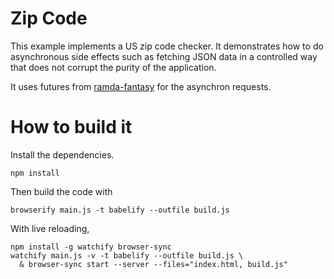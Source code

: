 # Zip Code

This example implements a US zip code checker. It demonstrates how to do
asynchronous side effects such as fetching JSON data in a controlled way
that does not corrupt the purity of the application.

It uses futures from [ramda-fantasy](https://github.com/ramda/ramda-fantasy)
for the asynchron requests.

# How to build it

Install the dependencies.

```shell
npm install
```

Then build the code with

```shell
browserify main.js -t babelify --outfile build.js
```

With live reloading,

```shell
npm install -g watchify browser-sync
watchify main.js -v -t babelify --outfile build.js \
  & browser-sync start --server --files="index.html, build.js"
```
